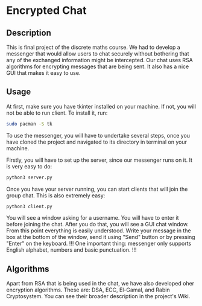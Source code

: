 # Encrypted Chat
## Description
This is final project of the discrete maths course. We had to develop a messenger that would allow users to chat securely without bothering that any of the exchanged information might be intercepted. Our chat uses RSA algorithms for encrypting messages that are being sent. It also has a nice GUI that makes it easy to use.

## Usage
At first, make sure you have tkinter installed on your machine. If not, you will not be able to run client. To install it, run:
```bash
sudo pacman -S tk
```

To use the messenger, you will have to undertake several steps, once you have cloned the project and navigated to its directory in terminal on your machine.

Firstly, you will have to set up the server, since our messenger runs on it. It is very easy to do:
```bash
python3 server.py
```
Once you have your server running, you can start clients that will join the group chat. This is also extremely easy:
```bash
python3 client.py
```
You will see a window asking for a username. You will have to enter it before joining the chat. After you do that, you will see a GUI chat window. From this point everything is easily understood. Write your message in the box at the bottom of the window, send it using "Send" button or by pressing "Enter" on the keyboard.
!!! One important thing: messenger only supports English alphabet, numbers and basic punctuation. !!!

## Algorithms
Apart from RSA that is being used in the chat, we have also developed oher encryption algorithms. These are: DSA, ECC, El-Gamal, and Rabin Cryptosystem. You can see their broader description in the project's Wiki.

